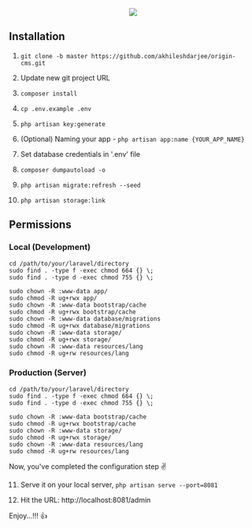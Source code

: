 <div align="center">
    <img src="/public/img/logo-big.svg">
</div>

## Installation
  
1. `git clone -b master https://github.com/akhileshdarjee/origin-cms.git`

2. Update new git project URL

3. `composer install`

4. `cp .env.example .env`

5. `php artisan key:generate`

6. (Optional) Naming your app - `php artisan app:name {YOUR_APP_NAME}`

7. Set database credentials in '.env' file

8. `composer dumpautoload -o`

9. `php artisan migrate:refresh --seed`

10. `php artisan storage:link`
  
  
## Permissions

### Local (Development)
  
```
cd /path/to/your/laravel/directory
sudo find . -type f -exec chmod 664 {} \;
sudo find . -type d -exec chmod 755 {} \;

sudo chown -R :www-data app/
sudo chmod -R ug+rwx app/
sudo chown -R :www-data bootstrap/cache
sudo chmod -R ug+rwx bootstrap/cache
sudo chown -R :www-data database/migrations
sudo chmod -R ug+rwx database/migrations
sudo chown -R :www-data storage/
sudo chmod -R ug+rwx storage/
sudo chown -R :www-data resources/lang
sudo chmod -R ug+rw resources/lang
```

### Production (Server)
  
```
cd /path/to/your/laravel/directory
sudo find . -type f -exec chmod 664 {} \;
sudo find . -type d -exec chmod 755 {} \;

sudo chown -R :www-data bootstrap/cache
sudo chmod -R ug+rwx bootstrap/cache
sudo chown -R :www-data storage/
sudo chmod -R ug+rwx storage/
sudo chown -R :www-data resources/lang
sudo chmod -R ug+rw resources/lang
```

  
Now, you've completed the configuration step :v:

11. Serve it on your local server, `php artisan serve --port=8081`
  
12. Hit the URL: http://localhost:8081/admin
  
Enjoy...!!! :thumbsup:
